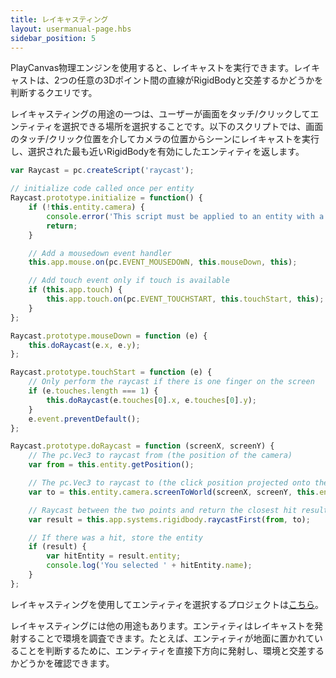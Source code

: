 ```yaml
---
title: レイキャスティング
layout: usermanual-page.hbs
sidebar_position: 5
---
```


PlayCanvas物理エンジンを使用すると、レイキャストを実行できます。レイキャストは、2つの任意の3Dポイント間の直線がRigidBodyと交差するかどうかを判断するクエリです。

レイキャスティングの用途の一つは、ユーザーが画面をタッチ/クリックしてエンティティを選択できる場所を選択することです。以下のスクリプトでは、画面のタッチ/クリック位置を介してカメラの位置からシーンにレイキャストを実行し、選択された最も近いRigidBodyを有効にしたエンティティを返します。

```javascript
var Raycast = pc.createScript('raycast');

// initialize code called once per entity
Raycast.prototype.initialize = function() {
    if (!this.entity.camera) {
        console.error('This script must be applied to an entity with a camera component.');
        return;
    }

    // Add a mousedown event handler
    this.app.mouse.on(pc.EVENT_MOUSEDOWN, this.mouseDown, this);

    // Add touch event only if touch is available
    if (this.app.touch) {
        this.app.touch.on(pc.EVENT_TOUCHSTART, this.touchStart, this);
    }
};

Raycast.prototype.mouseDown = function (e) {
    this.doRaycast(e.x, e.y);
};

Raycast.prototype.touchStart = function (e) {
    // Only perform the raycast if there is one finger on the screen
    if (e.touches.length === 1) {
        this.doRaycast(e.touches[0].x, e.touches[0].y);
    }
    e.event.preventDefault();
};

Raycast.prototype.doRaycast = function (screenX, screenY) {
    // The pc.Vec3 to raycast from (the position of the camera)
    var from = this.entity.getPosition();

    // The pc.Vec3 to raycast to (the click position projected onto the camera's far clip plane)
    var to = this.entity.camera.screenToWorld(screenX, screenY, this.entity.camera.farClip);

    // Raycast between the two points and return the closest hit result
    var result = this.app.systems.rigidbody.raycastFirst(from, to);

    // If there was a hit, store the entity
    if (result) {
        var hitEntity = result.entity;
        console.log('You selected ' + hitEntity.name);
    }
};
```

レイキャスティングを使用してエンティティを選択するプロジェクトは[こちら][1]。

レイキャスティングには他の用途もあります。エンティティはレイキャストを発射することで環境を調査できます。たとえば、エンティティが地面に置かれていることを判断するために、エンティティを直接下方向に発射し、環境と交差するかどうかを確認できます。

[1]: https://playcanvas.com/project/410547/overview/entity-picking-using-physics
